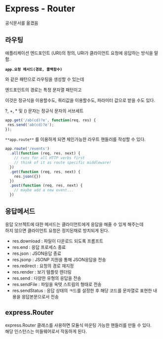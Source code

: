# Express - Router
공식문서를 옮겼음

## 라우팅

애플리케이션 엔드포인트 (URI)의 정의, URI가 클라이언트 요청에 응답하는 방식을 말함.

**`app.요청 메서드(경로, 콜백함수)`**

와 같은 패턴으로 라우팅을 생성할 수 있는데

엔드포인트의 경로는 특정 문자열 패턴이고

이것은 정규식을 이용할수도, 쿼리값을 이용할수도, 파라미터 값으로 받을 수도 있다.

?, +, * 및 () 문자는 정규식 문자의 서브세트

```jsx
app.get('/ab(cd)?e', function(req, res) {
 res.send('ab(cd)?e');
});
```

`**app.route**` 를 이용하게 되면 체인가능한 라우트 핸들러를 작성할 수 있다.

```javascript
app.route('/events')
  .all(function (req, res, next) {
    // runs for all HTTP verbs first
    // think of it as route specific middleware!
  })
  .get(function (req, res, next) {
    res.json({})
  })
  .post(function (req, res, next) {
    // maybe add a new event...
  })
```

## 응답메서드

응답 오브젝트에 대한 메서드는 클라이언트에게 응답을 해줄 수 있게 해주는데   
하지 않으면 클라이언트 요청은 정지된채로 방치되게 된다.

- res.download : 파일이 다운로드 되도록 프롬프트
- res.end : 응답 프로세스 종료
- res.json : JSON응답 종료 
- res.jsonp : JSONP 지원을 통해 JSON응답을 전송
- res.redirect : 요청의 경로 재지정
- res.render : 보기 템플릿 렌더링
- res.send : 다양한 유형의 응답을 전송 
- res.sendFile : 파일을 옥텟 스트림의 형태로 전송
- res.sendStatus : 응답 상태의 ㅋ드를 설정한 후 해당 코드를 문자열로 표현한 내용을 응답본문으로서 전송

## express.Router

express.Router 클래스를 사용하면 모듈식 마운팅 가능한 핸들러를 만들 수 있다.   
해당 인스턴스는 미들웨어로서 작동하게 된다.    